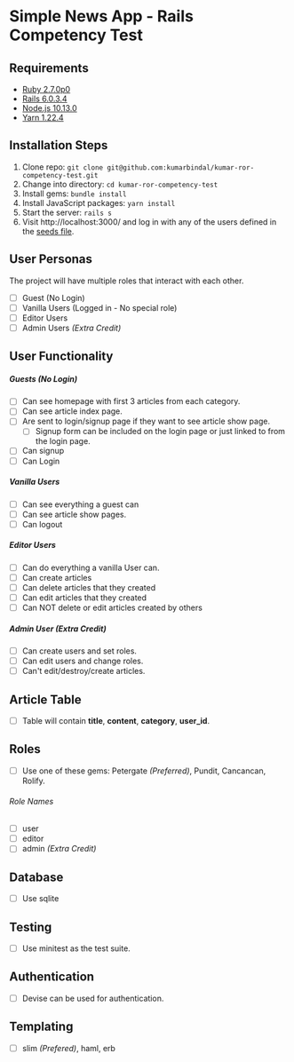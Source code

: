 # Simple News App - Rails Competency Test
## Requirements

* [Ruby 2.7.0p0](https://www.ruby-lang.org/en/)
* [Rails 6.0.3.4](https://rubyonrails.org/)
* [Node.js 10.13.0](http://nodejs.org/)
* [Yarn 1.22.4](https://yarnpkg.com/)

## Installation Steps

1. Clone repo: `git clone git@github.com:kumarbindal/kumar-ror-competency-test.git`
2. Change into directory: `cd kumar-ror-competency-test`
3. Install gems: `bundle install`
4. Install JavaScript packages: `yarn install`
5. Start the server: `rails s`
6. Visit http://localhost:3000/ and log in with any of the users defined in the [seeds file](https://github.com/kumarbindal/ExpressDemo/blob/master/db/seeds.rb).


## User Personas
The project will have multiple roles that interact with each other.
- [ ] Guest (No Login)
- [ ] Vanilla Users (Logged in - No special role)
- [ ] Editor Users
- [ ] Admin Users *(Extra Credit)*

## User Functionality
##### Guests (No Login)
- [ ] Can see homepage with first 3 articles from each category.
- [ ] Can see article index page.
- [ ] Are sent to login/signup page if they want to see article show page.
  - [ ] Signup form can be included on the login page or just linked to from the login page.
- [ ] Can signup
- [ ] Can Login

##### Vanilla Users
- [ ] Can see everything a guest can
- [ ] Can see article show pages. 
- [ ] Can logout

##### Editor Users
- [ ] Can do everything a vanilla User can.
- [ ] Can create articles
- [ ] Can delete articles that they created
- [ ] Can edit articles that they created
- [ ] Can NOT delete or edit articles created by others

##### Admin User *(Extra Credit)*
- [ ] Can create users and set roles.
- [ ] Can edit users and change roles.
- [ ] Can't edit/destroy/create articles.

## Article Table
- [ ] Table will contain **title**, **content**, **category**, **user_id**.

## Roles
- [ ] Use one of these gems: Petergate *(Preferred)*, Pundit, Cancancan, Rolify.
###### Role Names
- [ ] user
- [ ] editor
- [ ] admin *(Extra Credit)*

## Database
- [ ] Use sqlite

## Testing
- [ ] Use minitest as the test suite. 

## Authentication
- [ ] Devise can be used for authentication.

## Templating
- [ ] slim *(Prefered)*, haml, erb